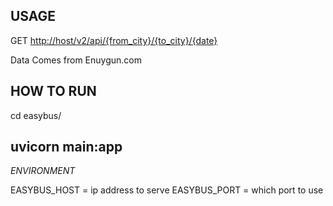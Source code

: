 USAGE
---------------------

GET <http://host/v2/api/{from_city}/{to_city}/{date}>

Data Comes from Enuygun.com

HOW TO RUN
--------------------
cd easybus/ 

uvicorn main:app
--------------------
*ENVIRONMENT*

EASYBUS_HOST = ip address to serve
EASYBUS_PORT = which port to use
